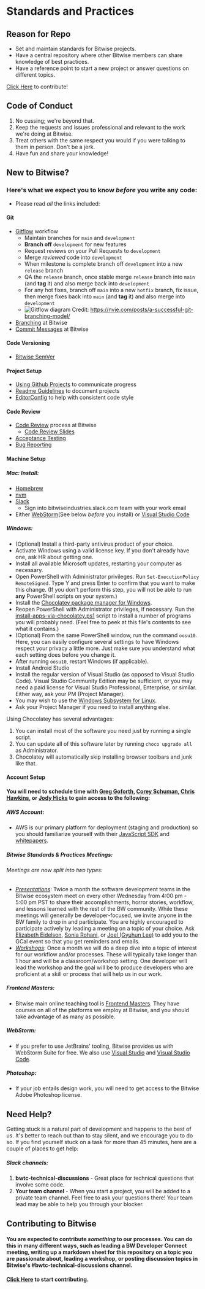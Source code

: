 # Standards and Practices

## Reason for Repo

- Set and maintain standards for Bitwise projects.
- Have a central repository where other Bitwise members can share knowledge of best practices.
- Have a reference point to start a new project or answer questions on different topics.

[Click Here](/standards/contributing.md) to contribute!

## Code of Conduct

1. No cussing; we're beyond that.
2. Keep the requests and issues professional and relevant to the work we're doing at Bitwise.
3. Treat others with the same respect you would if you were talking to them in person. Don't be a jerk.
4. Have fun and share your knowledge!

## New to Bitwise?

### Here's what we expect you to know _before_ you write any code:

- Please read _all_ the links included:

#### Git

- [Gitflow](https://www.atlassian.com/git/tutorials/comparing-workflows/gitflow-workflow) workflow
  - Maintain branches for `main` and `development`
  - **Branch off** `development` for new features
  - Request reviews on your Pull Requests to `development`
  - Merge _reviewed_ code into `development`
  - When milestone is complete branch off `development` into a new `release` branch
  - QA the `release` branch, once stable merge `release` branch into `main` (and **tag** it) and also merge back into `development`
  - For any hot fixes, branch off `main` into a new `hotfix` branch, fix issue, then merge fixes back into `main` (and **tag** it) and also merge into `development`
  - ![Gitflow diagram](https://nvie.com/img/git-model@2x.png) Credit: <https://nvie.com/posts/a-successful-git-branching-model/>
- [Branching](/standards/branching.md) at Bitwise
- [Commit Messages](/standards/commits.md) at Bitwise

#### Code Versioning
- [Bitwise SemVer](/standards/code-versioning.md)

#### Project Setup
- [Using Github Projects](/standards/project-setup.md) to communicate progress
- [Readme Guidelines](/standards/readme-guidelines.md) to document projects
- [EditorConfig](/standards/editorconfig.md) to help with consistent code style

#### Code Review

- [Code Review](/standards/code-reviews.md#process) process at Bitwise
  - [Code Review Slides](https://docs.google.com/presentation/d/16S4qMbwdBT2u9c3-djHhSRXoUUytf12HGxloWh4y4cE/edit#slide=id.g35f391192_00)
- [Acceptance Testing](/standards/acceptance-testing.md)
- [Bug Reporting](/standards/bug-reporting.md)

#### Machine Setup

##### Mac: Install:

- [Homebrew](https://brew.sh/)
- [nvm](https://www.wdiaz.org/how-to-install-nvm-with-homebrew/)
- [Slack](https://slack.com/downloads/osx)
  - Sign into bitwiseindustries.slack.com team with your work email
- Either [WebStorm](https://www.jetbrains.com/webstorm/download/#section=mac)(See below _before_ you install) or [Visual Studio Code](https://code.visualstudio.com/download)

##### Windows:

- (Optional) Install a third-party antivirus product of your choice.
- Activate Windows using a valid license key. If you don't already have one, ask HR about getting one.
- Install all available Microsoft updates, restarting your computer as necessary.
- Open PowerShell with Administrator privileges. Run `Set-ExecutionPolicy RemoteSigned`. Type Y and press Enter to confirm that you want to make this change. (If you don't perform this step, you will not be able to run **any** PowerShell scripts on your system.)
- Install the [Chocolatey package manager for Windows](https://chocolatey.org/install).
- Reopen PowerShell with Administrator privileges, if necessary. Run the [install-apps-via-chocolatey.ps1](/best-practices/development-tools/windows-setup/install-apps-via-chocolatey.ps1) script to install a number of programs you will probably need. (Feel free to peek at this file's contents to see what it contains.)
- (Optional) From the same PowerShell window, run the command `oosu10`. Here, you can easily configure several settings to have Windows respect your privacy a little more. Just make sure you understand what each setting does before you change it.
- After running `oosu10`, restart Windows (if applicable).
- Install Android Studio
- Install the regular version of Visual Studio (as opposed to Visual Studio Code). Visual Studio Community Edition may be sufficient, or you may need a paid license for Visual Studio Professional, Enterprise, or similar. Either way, ask your PM (Project Manager).
- You may wish to use the [Windows Subsystem for Linux](https://docs.microsoft.com/en-us/windows/wsl/faq).
- Ask your Project Manager if you need to install anything else.

Using Chocolatey has several advantages:
1. You can install most of the software you need just by running a single script.
2. You can update all of this software later by running `choco upgrade all` as Administrator.
3. Chocolatey will automatically skip installing browser toolbars and junk like that.

#### Account Setup

#### You will need to schedule time with [Greg Goforth](mailto:ggoforth@bitwiseindustries.com), [Corey Schuman](mailto:cshuman@bitwiseindustries.com), [Chris Hawkins](mailto:chawkins@bitwiseindustries.com), or [Jody Hicks](mailto:jhicks@bitwiseindustries.com) to gain access to the following:

##### AWS Account:

- AWS is our primary platform for deployment (staging and production) so you should familiarize yourself with their [JavaScript SDK](https://aws.amazon.com/sdk-for-node-js/) and [whitepapers](https://aws.amazon.com/whitepapers/).

##### Bitwise Standards & Practices Meetings:

###### Meetings are now split into two types:

- *[Presentations](presentations/README.md)*: Twice a month the software development teams in the Bitwise ecosystem meet on every other Wednesday from 4:00 pm - 5:00 pm PST to share their accomplishments, horror stories, workflow, and lessons learned with the rest of the BW community. While these meetings will generally be developer-focused, we invite anyone in the BW family to drop in and participate. You are highly encouraged to participate actively by leading a meeting on a topic of your choice. Ask [Elizabeth Eidelson](mailto:eeidelson@bitwiseindustries.com), [Sonia Rohani](mailto:nrohani@bitwiseindustries.com), or [Joel (Gyuhun Lee)](mailto:glee@bitwiseindustries.com) to add you to the GCal event so that you get reminders and emails.
- *[Workshops](workshops/README.md)*: Once a month we will do a deep dive into a topic of interest for our workflow and/or processes. These will typically take longer than 1 hour and will be a classroom/workshop setting. One developer will lead the workshop and the goal will be to produce developers who are proficient at a skill or process that will help us in our work.

##### Frontend Masters:

- Bitwise main online teaching tool is [Frontend Masters](https://frontendmasters.com/). They have courses on all of the platforms we employ at Bitwise, and you should take advantage of as many as possible.

##### WebStorm:

- If you prefer to use JetBrains' tooling, Bitwise provides us with WebStorm Suite for free. We also use [Visual Studio](https://visualstudio.microsoft.com/) and [Visual Studio Code](https://code.visualstudio.com/).

##### Photoshop:

- If your job entails design work, you will need to get access to the Bitwise Adobe Photoshop license.

## Need Help?
Getting stuck is a natural part of development and happens to the best of us. It's better to reach out than to stay silent, and we encourage you to do so. If you find yourself stuck on a task for more than 45 minutes, here are a couple of places to get help:

##### Slack channels:
1. **bwtc-technical-discussions** - Great place for technical questions that involve some code.
2. **Your team channel** - When you start a project, you will be added to a private team channel. Feel free to ask your questions there! Your team lead may be able to help you through your blocker.

## Contributing to Bitwise

#### You are expected to contribute _something_ to our processes. You can do this in many different ways, such as leading a BW Developer Connect meeting, writing up a markdown sheet for this repository on a topic you are passionate about, leading a workshop, or posting discussion topics in Bitwise's #bwtc-technical-discussions channel.

#### [Click Here](/standards/contributing.md) to start contributing.

